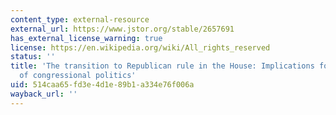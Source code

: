 ```yaml
---
content_type: external-resource
external_url: https://www.jstor.org/stable/2657691
has_external_license_warning: true
license: https://en.wikipedia.org/wiki/All_rights_reserved
status: ''
title: 'The transition to Republican rule in the House: Implications for theories
  of congressional politics'
uid: 514caa65-fd3e-4d1e-89b1-a334e76f006a
wayback_url: ''
---
```

